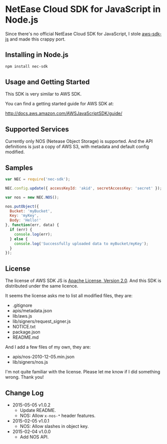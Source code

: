 # NetEase Cloud SDK for JavaScript in Node.js

Since there's no official NetEase Cloud SDK for JavaScript, I stole
[aws-sdk-js](https://github.com/aws/aws-sdk-js) and made this crappy port.

## Installing in Node.js

```sh
npm install nec-sdk
```

## Usage and Getting Started

This SDK is very similar to AWS SDK.

You can find a getting started guide for AWS SDK at:

http://docs.aws.amazon.com/AWSJavaScriptSDK/guide/

## Supported Services

Currently only NOS (Netease Object Storage) is supported. And the API
definitions is just a copy of AWS S3, with metadata and default config
modified.

## Samples

```javascript
var NEC = require('nec-sdk');

NEC.config.update({ accessKeyId: 'akid', secretAccessKey: 'secret' });

var nos = new NEC.NOS();

nos.putObject({
  Bucket: 'myBucket',
  Key: 'myKey',
  Body: 'Hello!'
}, function(err, data) {
  if (err) {
    console.log(err);
  } else {
    console.log('Successfully uploaded data to myBucket/myKey');
  }
});
```

## License

The license of AWS SDK JS is
[Apache License, Version 2.0](http://www.apache.org/licenses/LICENSE-2.0).
And this SDK is distributed under the same licence.

It seems the license asks me to list all modified files, they are:

* .gitignore
* apis/metadata.json
* lib/aws.js
* lib/signers/request_signer.js
* NOTICE.txt
* package.json
* README.md

And I add a few files of my own, they are:

* apis/nos-2010-12-05.min.json
* lib/signers/nos.js

I'm not quite familiar with the license. Please let me know if I did something
wrong. Thank you!

## Change Log

* 2015-05-05 v1.0.2
  * Update README.
  * NOS: Allow `x-nos-*` header features.
* 2015-02-05 v1.0.1
  * NOS: Allow slashes in object key.
* 2015-02-04 v1.0.0
  * Add NOS API.

